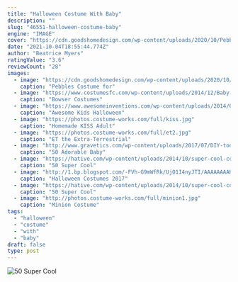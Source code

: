 ```yaml
---
title: "Halloween Costume With Baby"
description: ""
slug: "46551-halloween-costume-baby"
engine: "IMAGE"
cover: "https://cdn.goodshomedesign.com/wp-content/uploads/2020/10/Pebbles-Costume-for-Baby-1.jpg"
date: "2021-10-04T18:55:44.774Z"
author: "Beatrice Myers"
ratingValue: "3.6"
reviewCount: "28"
images:
  - image: "https://cdn.goodshomedesign.com/wp-content/uploads/2020/10/Pebbles-Costume-for-Baby-1.jpg"
    caption: "Pebbles Costume for"
  - image: "https://www.costumesfc.com/wp-content/uploads/2014/12/Baby-Bowser-Costume.jpg"
    caption: "Bowser Costumes"
  - image: "https://www.awesomeinventions.com/wp-content/uploads/2014/09/headless-man.jpg"
    caption: "Awesome Kids Halloween"
  - image: "https://photos.costume-works.com/full/kiss.jpg"
    caption: "Homemade KISS Adult"
  - image: "https://photos.costume-works.com/full/et2.jpg"
    caption: "ET the Extra-Terrestrial"
  - image: "http://www.gravetics.com/wp-content/uploads/2017/07/DIY-toddler-Halloween-ghost-costume.jpg"
    caption: "50 Adorable Baby"
  - image: "https://hative.com/wp-content/uploads/2014/10/super-cool-costume-ideas/21-pebbles-costume.jpg"
    caption: "50 Super Cool"
  - image: "http://1.bp.blogspot.com/-FVh-G9mWfRk/UjO1I4nyJTI/AAAAAAAAHbM/WUERdjag0m8/s1600/crazy-halloween-costume-ideas-part2-18.jpg"
    caption: "Halloween Costumes 2017"
  - image: "https://hative.com/wp-content/uploads/2014/10/super-cool-costume-ideas/36-slenderman-costume.jpg"
    caption: "50 Super Cool"
  - image: "http://photos.costume-works.com/full/minion1.jpg"
    caption: "Minion Costume"
tags:
  - "halloween"
  - "costume"
  - "with"
  - "baby"
draft: false
type: post
---
```



![50 Super Cool](https://hative.com/wp-content/uploads/2014/10/super-cool-costume-ideas/36-slenderman-costume.jpg "50 Super Cool")


<!--inArticleAds-->

<!--galleryOne-->


<!--inArticleAds-->

<!--galleryTwo-->


<!--galleryThree-->

